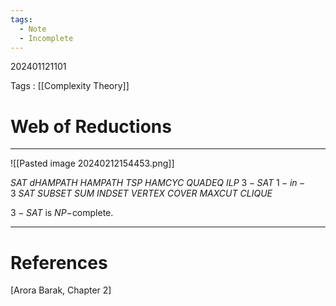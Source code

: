 ```yaml
---
tags:
  - Note
  - Incomplete
---
```

202401121101

Tags : [[Complexity Theory]]
# Web of Reductions
---
![[Pasted image 20240212154453.png]]

$SAT$
	$dHAMPATH$
		$HAMPATH$
			$TSP$
			$HAMCYC$
	$QUADEQ$
	$ILP$
	$3-SAT$
		$1-in-3\ SAT$
			$SUBSET\ SUM$
		$INDSET$
			$VERTEX\ COVER$
				$MAXCUT$
			$CLIQUE$

$3-SAT$ is $NP-$complete.



---
# References
[Arora Barak, Chapter 2]